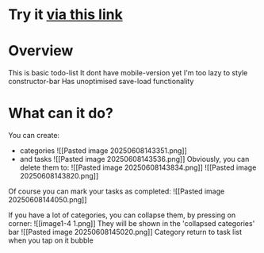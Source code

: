 # Try it [via this link](https://help-yourselfes.github.io/to-do-list-JS/index.html)
# Overview
This is basic todo-list
It dont have mobile-version yet
I'm too lazy to style constructor-bar
Has unoptimised save-load functionality
# What can it do?
You can create:
- categories
 ![[Pasted image 20250608143351.png]]
-  and tasks
 ![[Pasted image 20250608143536.png]]
Obviously, you can delete them to:
 ![[Pasted image 20250608143834.png]]
 ![[Pasted image 20250608143820.png]]
 
 Of course you can mark your tasks as completed:
  ![[Pasted image 20250608144050.png]]
  

If you have a lot of categories, you can collapse them, by pressing on corner:
 ![[image1-4 1.png]]
 They will be shown in the 'collapsed categories' bar
  ![[Pasted image 20250608145020.png]]
  Category return to task list when you tap on it bubble

